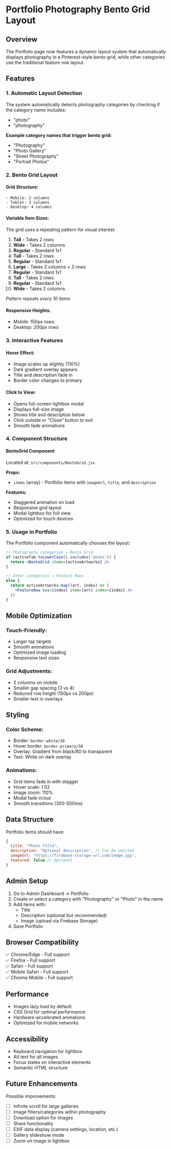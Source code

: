# Portfolio Photography Bento Grid Layout

## Overview
The Portfolio page now features a dynamic layout system that automatically displays photography in a Pinterest-style bento grid, while other categories use the traditional feature row layout.

## Features

### 1. **Automatic Layout Detection**
The system automatically detects photography categories by checking if the category name includes:
- "photo"
- "photography"

**Example category names that trigger bento grid:**
- "Photography"
- "Photo Gallery"
- "Street Photography"
- "Portrait Photos"

### 2. **Bento Grid Layout**

#### Grid Structure:
```
- Mobile: 2 columns
- Tablet: 3 columns  
- Desktop: 4 columns
```

#### Variable Item Sizes:
The grid uses a repeating pattern for visual interest:
1. **Tall** - Takes 2 rows
2. **Wide** - Takes 2 columns
3. **Regular** - Standard 1x1
4. **Tall** - Takes 2 rows
5. **Regular** - Standard 1x1
6. **Large** - Takes 2 columns × 2 rows
7. **Regular** - Standard 1x1
8. **Tall** - Takes 2 rows
9. **Regular** - Standard 1x1
10. **Wide** - Takes 2 columns

*Pattern repeats every 10 items*

#### Responsive Heights:
- Mobile: 150px rows
- Desktop: 200px rows

### 3. **Interactive Features**

#### Hover Effect:
- Image scales up slightly (110%)
- Dark gradient overlay appears
- Title and description fade in
- Border color changes to primary

#### Click to View:
- Opens full-screen lightbox modal
- Displays full-size image
- Shows title and description below
- Click outside or "Close" button to exit
- Smooth fade animations

### 4. **Component Structure**

#### BentoGrid Component
Located at: `src/components/BentoGrid.jsx`

**Props:**
- `items` (array) - Portfolio items with `imageUrl`, `title`, and `description`

**Features:**
- Staggered animation on load
- Responsive grid layout
- Modal lightbox for full view
- Optimized for touch devices

### 5. **Usage in Portfolio**

The Portfolio component automatically chooses the layout:

```jsx
// Photography categories → Bento Grid
if (activeTab.toLowerCase().includes('photo')) {
  return <BentoGrid items={activeArtworks} />
}

// Other categories → Feature Rows  
else {
  return activeArtworks.map((art, index) => (
    <FeatureRow key={index} item={art} index={index} />
  ))
}
```

## Mobile Optimization

### Touch-Friendly:
- Larger tap targets
- Smooth animations
- Optimized image loading
- Responsive text sizes

### Grid Adjustments:
- 2 columns on mobile
- Smaller gap spacing (3 vs 4)
- Reduced row height (150px vs 200px)
- Smaller text in overlays

## Styling

### Color Scheme:
- Border: `border-white/10`
- Hover border: `border-primary/50`
- Overlay: Gradient from black/80 to transparent
- Text: White on dark overlay

### Animations:
- Grid items fade in with stagger
- Hover scale: 1.02
- Image zoom: 110%
- Modal fade in/out
- Smooth transitions (300-500ms)

## Data Structure

Portfolio items should have:
```javascript
{
  title: "Photo Title",
  description: "Optional description", // Can be omitted
  imageUrl: "https://firebase-storage-url.com/image.jpg",
  featured: false // Optional
}
```

## Admin Setup

1. Go to Admin Dashboard → Portfolio
2. Create or select a category with "Photography" or "Photo" in the name
3. Add items with:
   - Title
   - Description (optional but recommended)
   - Image (upload via Firebase Storage)
4. Save Portfolio

## Browser Compatibility

✅ Chrome/Edge - Full support  
✅ Firefox - Full support  
✅ Safari - Full support  
✅ Mobile Safari - Full support  
✅ Chrome Mobile - Full support

## Performance

- Images lazy load by default
- CSS Grid for optimal performance
- Hardware-accelerated animations
- Optimized for mobile networks

## Accessibility

- Keyboard navigation for lightbox
- Alt text for all images
- Focus states on interactive elements
- Semantic HTML structure

## Future Enhancements

Possible improvements:
- [ ] Infinite scroll for large galleries
- [ ] Image filters/categories within photography
- [ ] Download option for images
- [ ] Share functionality
- [ ] EXIF data display (camera settings, location, etc.)
- [ ] Gallery slideshow mode
- [ ] Zoom on image in lightbox
